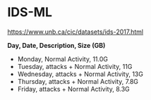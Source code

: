 # IDS-ML







https://www.unb.ca/cic/datasets/ids-2017.html

**Day, Date, Description, Size (GB)**

- Monday, Normal Activity, 11.0G
- Tuesday, attacks + Normal Activity, 11G
- Wednesday, attacks + Normal Activity, 13G
- Thursday, attacks + Normal Activity, 7.8G
- Friday, attacks + Normal Activity, 8.3G





